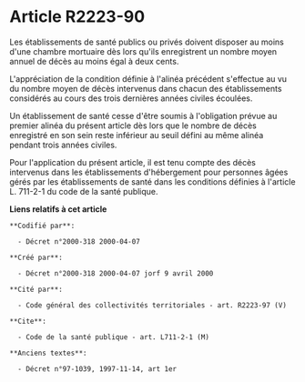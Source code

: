 # Article R2223-90

Les établissements de santé publics ou privés doivent disposer au moins d'une chambre mortuaire dès lors qu'ils enregistrent
un nombre moyen annuel de décès au moins égal à deux cents.

L'appréciation de la condition définie à l'alinéa précédent s'effectue au vu du nombre moyen de décès intervenus dans chacun
des établissements considérés au cours des trois dernières années civiles écoulées.

Un établissement de santé cesse d'être soumis à l'obligation prévue au premier alinéa du présent article dès lors que le
nombre de décès enregistré en son sein reste inférieur au seuil défini au même alinéa pendant trois années civiles.

Pour l'application du présent article, il est tenu compte des décès intervenus dans les établissements d'hébergement pour
personnes âgées gérés par les établissements de santé dans les conditions définies à l'article L. 711-2-1 du code de la santé
publique.

**Liens relatifs à cet article**

	**Codifié par**:

	  - Décret n°2000-318 2000-04-07

	**Créé par**:

	  - Décret n°2000-318 2000-04-07 jorf 9 avril 2000

	**Cité par**:

	  - Code général des collectivités territoriales - art. R2223-97 (V)

	**Cite**:

	  - Code de la santé publique - art. L711-2-1 (M)

	**Anciens textes**:

	  - Décret n°97-1039, 1997-11-14, art 1er
